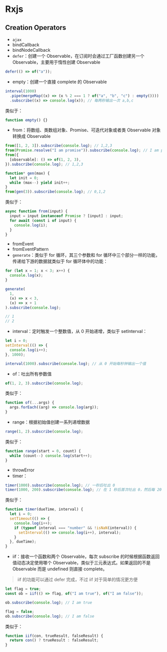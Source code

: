 # Rxjs

## Creation Operators

- `ajax`
- bindCallback
- bindNodeCallback
- `defer`：创建一个 Observable，在订阅时会通过工厂函数创建另一个 Observable，主要用于惰性创建 Observable

```js
defer(() => of("a"));
```

- empty：创建一个直接 complete 的 Observable

```js
interval(1000)
  .pipe(mergeMap((x) => (x % 2 === 1 ? of("a", "b", "c") : empty())))
  .subscribe((x) => console.log(x)); // 每两秒输出一次 a,b,c
```

类似于：

```js
function empty() {}
```

- from：将数组、类数组对象、Promise、可迭代对象或者类 Observable 对象转换成 Observable

```js
from([1, 2, 3]).subscribe(console.log); // 1,2,3
from(Promise.resolve("I am promise")).subscribe(console.log); // I am promise
from({
  [observable]: () => of(1, 2, 3),
}).subscribe(console.log); // 1,2,3
```

```js
function* gen(max) {
  let init = 0;
  while (max--) yield init++;
}
from(gen(3)).subscribe(console.log); // 0,1,2
```

类似于：

```js
async function from(input) {
  input = input instanceof Promise ? [input] : input;
  for await (const i of input) {
    console.log(i);
  }
}
```

- fromEvent
- fromEventPattern
- `generate`：类似于 for 循环，其三个参数和 for 循环中三个部分一样的功能，传递给下游的数据就类似于 for 循环体中的功能：

```js
for (let x = 1; x < 3; x++) {
  console.log(x);
}
```

```js
generate(
  1,
  (x) => x < 3,
  (x) => x + 1
).subscribe(console.log);

// 1
// 2
```

- interval：定时触发一个整数值，从 0 开始递增，类似于 setInterval：

```js
let i = 0;
setInterval(() => {
  console.log(i++);
}, 1000);
```

```js
interval(1000).subscribe(console.log); // 从 0 开始每秒钟输出一个值
```

- of：吐出所有参数值

```js
of(1, 2, 3).subscribe(console.log);
```

类似于：

```js
function of(...args) {
  args.forEach((arg) => console.log(arg));
}
```

- range：根据初始值创建一系列递增数据

```js
range(1, 2).subscribe(console.log);
```

类似于：

```js
function range(start = 0, count) {
  while (count--) console.log(start++);
}
```

- throwError
- timer：

```js
timer(1000).subscribe(console.log); // 一秒后吐出 0
timer(1000, 200).subscribe(console.log); // 在 1 秒后首次吐出 0，然后每 200 毫秒吐出一个递增数据
```

类似于：

```js
function timer(dueTime, interval) {
  let i = 0;
  setTimeout(() => {
    console.log(i++);
    if (typeof interval === "number" && !isNaN(interval)) {
      setInterval(() => console.log(i++), interval);
    }
  }, dueTime);
}
```

- iif：接收一个函数和两个 Observable，每次 subscribe 的时候根据函数返回值动态决定使用哪个 Observable，类似于三元表达式。如果返回的不是 Observable 而是 undefined 则直接 complete。

> iif 的功能可以通过 defer 完成，不过 iif 对于简单的情况更方便

```js
let flag = true;
const ob = iif(() => flag, of("I am true"), of("I am false"));

ob.subscribe(console.log); // I am true

flag = false;
ob.subscribe(console.log); // I am false
```

类似于：

```js
function iif(con, trueResult, falseResult) {
  return con() ? trueResult : falseResult;
}
```
